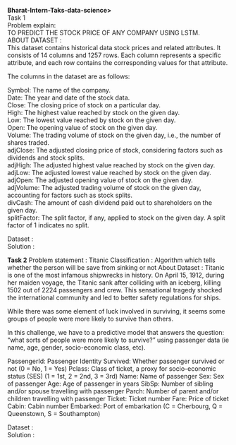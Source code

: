 <b>Bharat-Intern-Taks-data-science></b><br>
Task 1<br>
Problem explain:<br>
TO PREDICT THE STOCK PRICE OF ANY COMPANY USING LSTM.<br>
ABOUT DATASET :<br>
This dataset contains historical data  stock prices and related attributes. It consists of 14 columns and  1257 rows. Each column represents a specific attribute, and each row contains the corresponding values for that attribute.<br>

The columns in the dataset are as follows:<br>

Symbol: The name of the company.<br>
Date: The year and date of the stock data.<br>
Close: The closing price of stock on a particular day.<br>
High: The highest value reached by  stock on the given day.<br>
Low: The lowest value reached by  stock on the given day.<br>
Open: The opening value of  stock on the given day.<br>
Volume: The trading volume of  stock on the given day, i.e., the number of shares traded.<br>
adjClose: The adjusted closing price of  stock, considering factors such as dividends and stock splits.<br>
adjHigh: The adjusted highest value reached by  stock on the given day.<br>
adjLow: The adjusted lowest value reached by  stock on the given day.<br>
adjOpen: The adjusted opening value of  stock on the given day.<br>
adjVolume: The adjusted trading volume of  stock on the given day, accounting for factors such as stock splits.<br>
divCash: The amount of cash dividend paid out to shareholders on the given day.<br>
splitFactor: The split factor, if any, applied to  stock on the given day. A split factor of 1 indicates no split.<br>

Dataset : <br>
Solution : <br>

<b>Task 2</b>
Problem statement :
Titanic Classification : Algorithm which tells whether the person will be save from sinking or not
About Dataset :
Titanic is one of the most infamous shipwrecks in history. On April 15, 1912, during her maiden voyage, the Titanic sank after colliding with an iceberg, killing 1502 out of 2224 passengers and crew. This sensational tragedy shocked the international community and led to better safety regulations for ships.

While there was some element of luck involved in surviving, it seems some groups of people were more likely to survive than others.

In this challenge, we have to a predictive model that answers the question: “what sorts of people were more likely to survive?” using passenger data (ie name, age, gender, socio-economic class, etc).

PassengerId: Passenger Identity Survived: Whether passenger survived or not (0 = No, 1 = Yes) Pclass: Class of ticket, a proxy for socio-economic status (SES) (1 = 1st, 2 = 2nd, 3 = 3rd) Name: Name of passenger Sex: Sex of passenger Age: Age of passenger in years SibSp: Number of sibling and/or spouse travelling with passenger Parch: Number of parent and/or children travelling with passenger Ticket: Ticket number Fare: Price of ticket Cabin: Cabin number Embarked: Port of embarkation (C = Cherbourg, Q = Queenstown, S = Southampton)

Dataset : <br>
Solution : <br>

